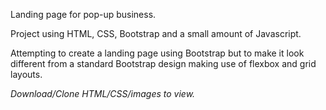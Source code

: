 Landing page for pop-up business.

Project using HTML, CSS, Bootstrap and a small amount of Javascript.

Attempting to create a landing page using Bootstrap but to make it look different from a standard Bootstrap design making use of flexbox and grid layouts.

<em>Download/Clone HTML/CSS/images to view.</em>
